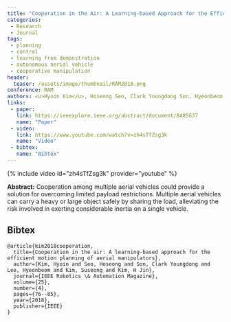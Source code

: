 ```yaml
---
title: "Cooperation in the Air: A Learning-based Approach for the Efficient Motion Planning of Aerial Manipulators"
categories:
 - Research
 - Journal
tags:
 - planning
 - control
 - learning from demonstration
 - autonomous aerial vehicle
 - cooperative manipulation
header:
  teaser: /assets/image/thumbnail/RAM2018.png
conference: RAM
authors: <u>Hyoin Kim</u>, Hoseong Seo, Clark Youngdong Son, Hyeonbeom Lee, Suseong Kim, H Jin Kim
links: 
 - paper: 
   link: https://ieeexplore.ieee.org/abstract/document/8485637
   name: "Paper"
 - video:
   link: https://www.youtube.com/watch?v=zh4sTfZsg3k
   name: "Video"
 - bibtex: 
   name: "Bibtex"
---
```


{% include video id="zh4sTfZsg3k" provider="youtube" %}

**Abstract:** Cooperation among multiple aerial vehicles could provide a solution for overcoming limited payload restrictions. Multiple aerial vehicles can carry a heavy or large object safely by sharing the load, alleviating the risk involved in exerting considerable inertia on a single vehicle.

## Bibtex <a id="bibtex"></a>
```
@article{kim2018cooperation,
  title={Cooperation in the air: A learning-based approach for the efficient motion planning of aerial manipulators},
  author={Kim, Hyoin and Seo, Hoseong and Son, Clark Youngdong and Lee, Hyeonbeom and Kim, Suseong and Kim, H Jin},
  journal={IEEE Robotics \& Automation Magazine},
  volume={25},
  number={4},
  pages={76--85},
  year={2018},
  publisher={IEEE}
}
```
